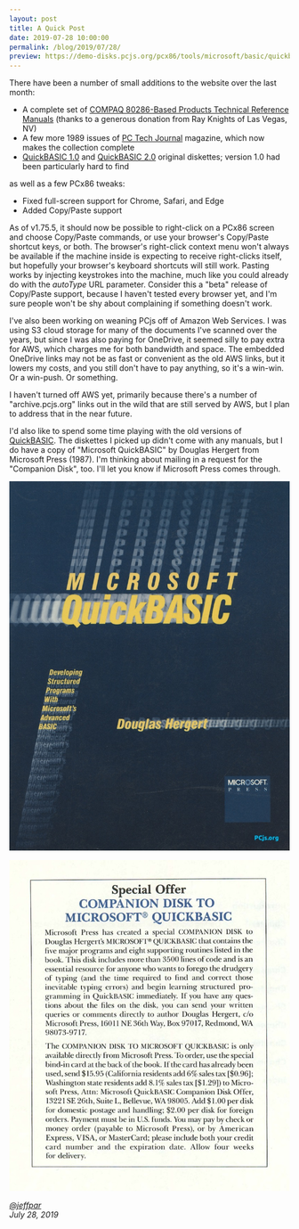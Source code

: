 ```yaml
---
layout: post
title: A Quick Post
date: 2019-07-28 10:00:00
permalink: /blog/2019/07/28/
preview: https://demo-disks.pcjs.org/pcx86/tools/microsoft/basic/quickbasic/1.00/QUICKBAS100.png
---
```


There have been a number of small additions to the website over the last month:

- A complete set of [COMPAQ 80286-Based Products Technical Reference Manuals](/pubs/pc/reference/compaq/80286/) (thanks to a generous donation from Ray Knights of Las Vegas, NV)
- A few more 1989 issues of [PC Tech Journal](/pubs/pc/magazines/pctj/) magazine, which now makes the collection complete
- [QuickBASIC 1.0](/disks/pcx86/tools/microsoft/basic/quickbasic/1.00/) and [QuickBASIC 2.0](/disks/pcx86/tools/microsoft/basic/quickbasic/2.00/) original diskettes; version 1.0 had been particularly hard to find

as well as a few PCx86 tweaks:

- Fixed full-screen support for Chrome, Safari, and Edge
- Added Copy/Paste support

As of v1.75.5, it should now be possible to right-click on a PCx86 screen and choose Copy/Paste commands, or use
your browser's Copy/Paste shortcut keys, or both.  The browser's right-click context menu won't always be available
if the machine inside is expecting to receive right-clicks itself, but hopefully your browser's keyboard shortcuts
will still work.  Pasting works by injecting keystrokes into the machine, much like you could already do with the
*autoType* URL parameter.  Consider this a "beta" release of Copy/Paste support, because I haven't tested every browser
yet, and I'm sure people won't be shy about complaining if something doesn't work.

I've also been working on weaning PCjs off of Amazon Web Services.  I was using S3 cloud storage for many of the
documents I've scanned over the years, but since I was also paying for OneDrive, it seemed silly to pay extra for AWS,
which charges me for both bandwidth and space.  The embedded OneDrive links may not be as fast or convenient as the old
AWS links, but it lowers my costs, and you still don't have to pay anything, so it's a win-win.  Or a win-push.  Or
something.

I haven't turned off AWS yet, primarily because there's a number of "archive.pcjs.org" links out in the wild that are
still served by AWS, but I plan to address that in the near future.

I'd also like to spend some time playing with the old versions of [QuickBASIC](/disks/pcx86/tools/microsoft/basic/quickbasic/).
The diskettes I picked up didn't come with any manuals, but I do have a copy of "Microsoft QuickBASIC" by Douglas Hergert
from Microsoft Press (1987).  I'm thinking about mailing in a request for the "Companion Disk", too.  I'll let you know if
Microsoft Press comes through.

[![Microsoft QuickBASIC (1987)](/pubs/pc/programming/Microsoft_QuickBASIC/Microsoft_QuickBASIC-Cover.jpg)](https://1drv.ms/b/s!ArcO_mFRe1Z9gvA_O6gyOmFPqAMhDw?e=GaqGs8)

![Microsoft QuickBASIC Companion Disk](/pubs/pc/programming/Microsoft_QuickBASIC/Microsoft_QuickBASIC-Disk.jpg)

*[@jeffpar](https://jeffpar.com)*  
*July 28, 2019*
